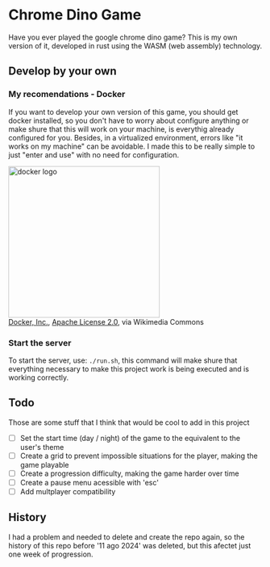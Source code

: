 # Chrome Dino Game

Have you ever played the google chrome dino game? This is my own version of it, developed in rust using the WASM (web assembly) technology.

## Develop by your own

### My recomendations - Docker

If you want to develop your own version of this game, you should get docker installed, so you don't have to worry about configure anything or make shure that this will work on your machine, is everythig already configured for you. Besides, in a virtualized environment, errors like "it works on my machine" can be avoidable. I made this to be really simple to just "enter and use" with no need for configuration. <!--fuck the history that was deleted because of him, how could he do that with me?-->

<img src="https://upload.wikimedia.org/wikipedia/commons/7/70/Docker_logo.png?20240428132226" alt="docker logo" width="300px"><br/>
<a href="https://commons.wikimedia.org/wiki/File:Docker_logo.png">Docker, Inc.</a>, <a href="http://www.apache.org/licenses/LICENSE-2.0">Apache License 2.0</a>, via Wikimedia Commons

### Start the server

To start the server, use: `./run.sh`, this command will make shure that everything necessary to make this project work is being executed and is working correctly.

## Todo

Those are some stuff that I think that would be cool to add in this project

* [ ]  Set the start time (day / night) of the game to the equivalent to the user's theme
* [ ]  Create a grid to prevent impossible situations for the player, making the game playable
* [ ]  Create a progression difficulty, making the game harder over time
* [ ]  Create a pause menu acessible with 'esc'
* [ ]  Add multplayer compatibility

## History

I had a problem and needed to delete and create the repo again, so the history of this repo before '11 ago 2024' was deleted, but this afectet just one week of progression.
